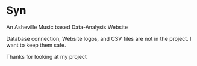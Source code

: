 # Syn
An Asheville Music based Data-Analysis Website

Database connection, Website logos, and CSV files are
not in the project. I want to keep them safe.

Thanks for looking at my project
